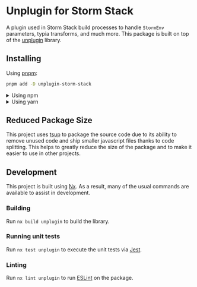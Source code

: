 <!-- START header -->
<!-- END header -->

# Unplugin for Storm Stack

A plugin used in Storm Stack build processes to handle `StormEnv` parameters, typia transforms, and much more. This package is built on top of the [unplugin](https://github.com/unplugin) library.

<!-- START doctoc -->
<!-- END doctoc -->

## Installing

Using [pnpm](http://pnpm.io):

```bash
pnpm add -D unplugin-storm-stack
```

<details>
  <summary>Using npm</summary>

```bash
npm install -D unplugin-storm-stack
```

</details>

<details>
  <summary>Using yarn</summary>

```bash
yarn add -D unplugin-storm-stack
```

</details>

## Reduced Package Size

This project uses [tsup](https://tsup.egoist.dev/) to package the source code
due to its ability to remove unused code and ship smaller javascript files
thanks to code splitting. This helps to greatly reduce the size of the package
and to make it easier to use in other projects.

## Development

This project is built using [Nx](https://nx.dev). As a result, many of the usual
commands are available to assist in development.

### Building

Run `nx build unplugin` to build the library.

### Running unit tests

Run `nx test unplugin` to execute the unit tests via [Jest](https://jestjs.io).

### Linting

Run `nx lint unplugin` to run [ESLint](https://eslint.org/) on the package.

<!-- START footer -->
<!-- END footer -->
